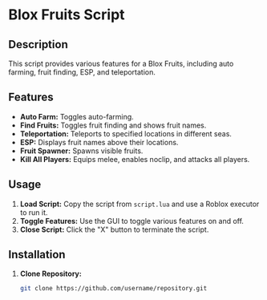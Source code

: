 # Blox Fruits Script

## Description
This script provides various features for a Blox Fruits, including auto farming, fruit finding, ESP, and teleportation.

## Features
- **Auto Farm:** Toggles auto-farming.
- **Find Fruits:** Toggles fruit finding and shows fruit names.
- **Teleportation:** Teleports to specified locations in different seas.
- **ESP:** Displays fruit names above their locations.
- **Fruit Spawner:** Spawns visible fruits.
- **Kill All Players:** Equips melee, enables noclip, and attacks all players.

## Usage
1. **Load Script:** Copy the script from `script.lua` and use a Roblox executor to run it.
2. **Toggle Features:** Use the GUI to toggle various features on and off.
3. **Close Script:** Click the "X" button to terminate the script.

## Installation
1. **Clone Repository:**
   ```bash
   git clone https://github.com/username/repository.git
   
